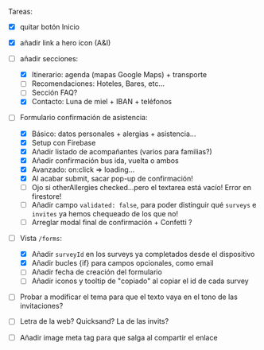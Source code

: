 Tareas:

- [x] quitar botón Inicio
- [x] añadir link a hero icon (A&I)
- [ ] añadir secciones:

  - [x] Itinerario: agenda (mapas Google Maps) + transporte
  - [ ] Recomendaciones: Hoteles, Bares, etc...
  - [ ] Sección FAQ?
  - [x] Contacto: Luna de miel + IBAN + teléfonos

- [ ] Formulario confirmación de asistencia:

  - [x] Básico: datos personales + alergias + asistencia...
  - [x] Setup con Firebase
  - [x] Añadir listado de acompañantes (varios para familias?)
  - [x] Añadir confirmación bus ida, vuelta o ambos
  - [x] Avanzado: on:click => loading...
  - [x] Al acabar submit, sacar pop-up de confirmación!
  - [ ] Ojo si otherAllergies checked...pero el textarea está vacío! Error en firestore!
  - [ ] Añadir campo `validated: false`, para poder distinguir qué `surveys` e `invites` ya hemos chequeado de los que no!
  - [ ] Arreglar modal final de confirmación + Confetti ?

- [ ] Vista `/forms`:

  - [x] Añadir `surveyId` en los surveys ya completados desde el dispositivo
  - [x] Añadir bucles {if} para campos opcionales, como email
  - [ ] Añadir fecha de creación del formulario
  - [ ] Añadir iconos y tooltip de "copiado" al copiar el id de cada survey

- [ ] Probar a modificar el tema para que el texto vaya en el tono de las invitaciones?
- [ ] Letra de la web? Quicksand? La de las invits?
- [ ] Añadir image meta tag para que salga al compartir el enlace

